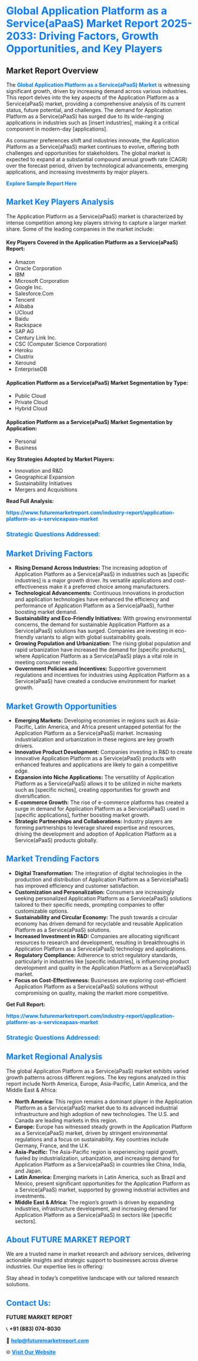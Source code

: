 <h1 style="color: #007BFF;">Global Application Platform as a Service(aPaaS) Market Report 2025-2033: Driving Factors, Growth Opportunities, and Key Players</h1>

<section id="overview">
<h2>Market Report Overview</h2>
<p>The <a href="https://www.futuremarketreport.com/industry-report/application-platform-as-a-serviceapaas-market" style="color: #007BFF; text-decoration: none;"><strong>Global Application Platform as a Service(aPaaS) Market</strong></a> is witnessing significant growth, driven by increasing demand across various industries. This report delves into the key aspects of the Application Platform as a Service(aPaaS) market, providing a comprehensive analysis of its current status, future potential, and challenges. The demand for Application Platform as a Service(aPaaS) has surged due to its wide-ranging applications in industries such as [insert industries], making it a critical component in modern-day [applications].</p>
<p>As consumer preferences shift and industries innovate, the Application Platform as a Service(aPaaS) market continues to evolve, offering both challenges and opportunities for stakeholders. The global market is expected to expand at a substantial compound annual growth rate (CAGR) over the forecast period, driven by technological advancements, emerging applications, and increasing investments by major players.</p>
</section>

<section id="overview">
<p><a href="https://www.futuremarketreport.com/request-sample/reportId=108423" style="color: #007BFF; text-decoration: none;"><strong>Explore Sample Report Here</strong></a></p>
</section>

<section id="key-players">
<h2 style="color: #007BFF;">Market Key Players Analysis</h2>
<p>The Application Platform as a Service(aPaaS) market is characterized by intense competition among key players striving to capture a larger market share. Some of the leading companies in the market include:</p>
<h4>Key Players Covered in the Application Platform as a Service(aPaaS) Report:</h4>
<ul><li>Amazon</li><li>Oracle Corporation</li><li>IBM</li><li>Microsoft Corporation</li><li>Google Inc.</li><li>Salesforce.Com</li><li>Tencent</li><li>Alibaba</li><li>UCloud</li><li>Baidu</li><li>Rackspace</li><li>SAP AG</li><li>Century Link Inc.</li><li>CSC (Computer Science Corporation)</li><li>Heroku</li><li>Clustrix</li><li>Xeround</li><li>EnterpriseDB</li></ul>
<h4>Application Platform as a Service(aPaaS) Market Segmentation by Type:</h4>
<ul><li>Public Cloud</li><li>Private Cloud</li><li>Hybrid Cloud</li></ul>

<h4>Application Platform as a Service(aPaaS) Market Segmentation by Application:</h4>
<ul><li>Personal</li><li>Business</li></ul>
<p><strong>Key Strategies Adopted by Market Players:</strong></p>
<ul>
<li>Innovation and R&D</li>
<li>Geographical Expansion</li>
<li>Sustainability Initiatives</li>
<li>Mergers and Acquisitions</li>
</ul>
</section>

<section>
<p><strong>Read Full Analysis: </strong></p><a href="https://www.futuremarketreport.com/industry-report/application-platform-as-a-serviceapaas-market" style="color: #007BFF; text-decoration: none;"><strong>https://www.futuremarketreport.com/industry-report/application-platform-as-a-serviceapaas-market</strong></a>
<h3 style="color: #007BFF;">Strategic Questions Addressed:</h3>
</section>

<section id="driving-factors">
<h2 style="color: #007BFF;">Market Driving Factors</h2>
<ul>
<li><strong>Rising Demand Across Industries:</strong> The increasing adoption of Application Platform as a Service(aPaaS) in industries such as [specific industries] is a major growth driver. Its versatile applications and cost-effectiveness make it a preferred choice among manufacturers.</li>
<li><strong>Technological Advancements:</strong> Continuous innovations in production and application technologies have enhanced the efficiency and performance of Application Platform as a Service(aPaaS), further boosting market demand.</li>
<li><strong>Sustainability and Eco-Friendly Initiatives:</strong> With growing environmental concerns, the demand for sustainable Application Platform as a Service(aPaaS) solutions has surged. Companies are investing in eco-friendly variants to align with global sustainability goals.</li>
<li><strong>Growing Population and Urbanization:</strong> The rising global population and rapid urbanization have increased the demand for [specific products], where Application Platform as a Service(aPaaS) plays a vital role in meeting consumer needs.</li>
<li><strong>Government Policies and Incentives:</strong> Supportive government regulations and incentives for industries using Application Platform as a Service(aPaaS) have created a conducive environment for market growth.</li>
</ul>
</section>

<section id="growth-opportunities">
<h2 style="color: #007BFF;">Market Growth Opportunities</h2>
<ul>
<li><strong>Emerging Markets:</strong> Developing economies in regions such as Asia-Pacific, Latin America, and Africa present untapped potential for the Application Platform as a Service(aPaaS) market. Increasing industrialization and urbanization in these regions are key growth drivers.</li>
<li><strong>Innovative Product Development:</strong> Companies investing in R&D to create innovative Application Platform as a Service(aPaaS) products with enhanced features and applications are likely to gain a competitive edge.</li>
<li><strong>Expansion into Niche Applications:</strong> The versatility of Application Platform as a Service(aPaaS) allows it to be utilized in niche markets such as [specific niches], creating opportunities for growth and diversification.</li>
<li><strong>E-commerce Growth:</strong> The rise of e-commerce platforms has created a surge in demand for Application Platform as a Service(aPaaS) used in [specific applications], further boosting market growth.</li>
<li><strong>Strategic Partnerships and Collaborations:</strong> Industry players are forming partnerships to leverage shared expertise and resources, driving the development and adoption of Application Platform as a Service(aPaaS) products globally.</li>
</ul>
</section>

<section id="trending-factors">
<h2 style="color: #007BFF;">Market Trending Factors</h2>
<ul>
<li><strong>Digital Transformation:</strong> The integration of digital technologies in the production and distribution of Application Platform as a Service(aPaaS) has improved efficiency and customer satisfaction.</li>
<li><strong>Customization and Personalization:</strong> Consumers are increasingly seeking personalized Application Platform as a Service(aPaaS) solutions tailored to their specific needs, prompting companies to offer customizable options.</li>
<li><strong>Sustainability and Circular Economy:</strong> The push towards a circular economy has driven demand for recyclable and reusable Application Platform as a Service(aPaaS) solutions.</li>
<li><strong>Increased Investment in R&D:</strong> Companies are allocating significant resources to research and development, resulting in breakthroughs in Application Platform as a Service(aPaaS) technology and applications.</li>
<li><strong>Regulatory Compliance:</strong> Adherence to strict regulatory standards, particularly in industries like [specific industries], is influencing product development and quality in the Application Platform as a Service(aPaaS) market.</li>
<li><strong>Focus on Cost-Effectiveness:</strong> Businesses are exploring cost-efficient Application Platform as a Service(aPaaS) solutions without compromising on quality, making the market more competitive.</li>
</ul>
</section>

<section>
<p><strong>Get Full Report: </strong></p><a href="https://www.futuremarketreport.com/industry-report/application-platform-as-a-serviceapaas-market" style="color: #007BFF; text-decoration: none;"><strong>https://www.futuremarketreport.com/industry-report/application-platform-as-a-serviceapaas-market</strong></a>
<h3 style="color: #007BFF;">Strategic Questions Addressed:</h3>
</section>


<section id="regional-analysis">
<h2 style="color: #007BFF;">Market Regional Analysis</h2>
<p>The global Application Platform as a Service(aPaaS) market exhibits varied growth patterns across different regions. The key regions analyzed in this report include North America, Europe, Asia-Pacific, Latin America, and the Middle East & Africa:</p>
<ul>
<li><strong>North America:</strong> This region remains a dominant player in the Application Platform as a Service(aPaaS) market due to its advanced industrial infrastructure and high adoption of new technologies. The U.S. and Canada are leading markets in this region.</li>
<li><strong>Europe:</strong> Europe has witnessed steady growth in the Application Platform as a Service(aPaaS) market, driven by stringent environmental regulations and a focus on sustainability. Key countries include Germany, France, and the U.K.</li>
<li><strong>Asia-Pacific:</strong> The Asia-Pacific region is experiencing rapid growth, fueled by industrialization, urbanization, and increasing demand for Application Platform as a Service(aPaaS) in countries like China, India, and Japan.</li>
<li><strong>Latin America:</strong> Emerging markets in Latin America, such as Brazil and Mexico, present significant opportunities for the Application Platform as a Service(aPaaS) market, supported by growing industrial activities and investments.</li>
<li><strong>Middle East & Africa:</strong> The region’s growth is driven by expanding industries, infrastructure development, and increasing demand for Application Platform as a Service(aPaaS) in sectors like [specific sectors].</li>
</ul>
</section>

<footer>
<h2 style="color: #007BFF;">About FUTURE MARKET REPORT</h2>
<p>We are a trusted name in market research and advisory services, delivering actionable insights and strategic support to businesses across diverse industries. Our expertise lies in offering:</p>

<p>Stay ahead in today’s competitive landscape with our tailored research solutions.</p>

<h2 style="color: #007BFF;">Contact Us:</h2>
<p><strong>FUTURE MARKET REPORT</strong></p>
<p>📞 <strong>+91 (883) 074-8030</strong></p>
<p>📧 <strong><a href="mailto:help@futuremarketreport.com" style="color: #007BFF;">help@futuremarketreport.com</a></strong></p>
<p>🌐 <strong><a href="https://www.futuremarketreport.com/" style="color: #007BFF;">Visit Our Website</a></strong></p>
</footer>